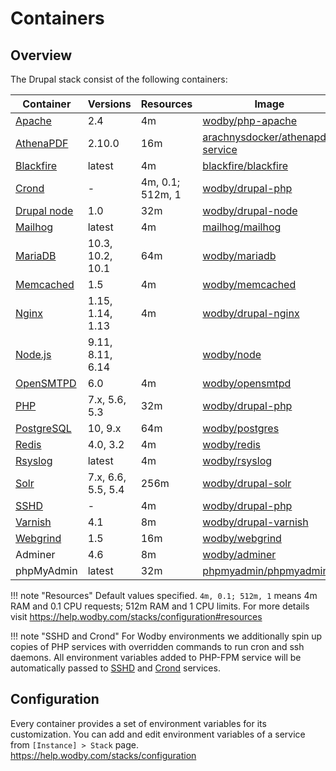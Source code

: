 # Containers 

## Overview

The Drupal stack consist of the following containers:

| Container     | Versions           | Resources        | Image                              |
| ------------- | ------------------ | ---------------- | ---------------------------------- |
| [Apache]      | 2.4                | 4m               | [wodby/php-apache]                 |
| [AthenaPDF]   | 2.10.0             | 16m              | [arachnysdocker/athenapdf-service] |
| [Blackfire]   | latest             | 4m               | [blackfire/blackfire]              |
| [Crond]       | -                  | 4m, 0.1; 512m, 1 | [wodby/drupal-php]                 |
| [Drupal node] | 1.0                | 32m              | [wodby/drupal-node]                |
| [Mailhog]     | latest             | 4m               | [mailhog/mailhog]                  |
| [MariaDB]     | 10.3, 10.2, 10.1   | 64m              | [wodby/mariadb]                    |
| [Memcached]   | 1.5                | 4m               | [wodby/memcached]                  |
| [Nginx]       | 1.15, 1.14, 1.13   | 4m               | [wodby/drupal-nginx]               |
| [Node.js]     | 9.11, 8.11, 6.14   |                  | [wodby/node]                       |
| [OpenSMTPD]   | 6.0                | 4m               | [wodby/opensmtpd]                  |
| [PHP]         | 7.x, 5.6, 5.3      | 32m              | [wodby/drupal-php]                 |
| [PostgreSQL]  | 10, 9.x            | 64m              | [wodby/postgres]                   |
| [Redis]       | 4.0, 3.2           | 4m               | [wodby/redis]                      |
| [Rsyslog]     | latest             | 4m               | [wodby/rsyslog]                    |
| [Solr]        | 7.x, 6.6, 5.5, 5.4 | 256m             | [wodby/drupal-solr]                |
| [SSHD]        | -                  | 4m               | [wodby/drupal-php]                 |
| [Varnish]     | 4.1                | 8m               | [wodby/drupal-varnish]             |
| [Webgrind]    | 1.5                | 16m              | [wodby/webgrind]                   |
| Adminer       | 4.6                | 8m               | [wodby/adminer]                    |
| phpMyAdmin    | latest             | 32m              | [phpmyadmin/phpmyadmin]            |

!!! note "Resources"
    Default values specified. `4m, 0.1; 512m, 1` means 4m RAM and 0.1 CPU requests; 512m RAM and 1 CPU limits. For more details visit https://help.wodby.com/stacks/configuration#resources

!!! note "SSHD and Crond"
    For Wodby environments we additionally spin up copies of PHP services with overridden commands to run cron and ssh daemons. All environment variables added to PHP-FPM service will be automatically passed to [SSHD] and [Crond] services.

## Configuration

Every container provides a set of environment variables for its customization. You can add and edit environment variables of a service from `[Instance] > Stack` page. https://help.wodby.com/stacks/configuration

[Apache]: apache.md
[AthenaPDF]: athenapdf.md
[Blackfire]: blackfire.md
[Crond]: cron.md
[Drupal node]: drupal-node.md
[Mailhog]: mailhog.md
[MariaDB]: mariadb.md
[Memcached]: memcached.md
[Nginx]: nginx.md
[Node.js]: node.md
[OpenSMTPD]: opensmtpd.md
[PHP]: php.md
[PostgreSQL]: postgres.md
[Redis]: redis.md
[Rsyslog]: rsyslog.md
[Solr]: solr.md
[SSHD]: ssh.md
[Varnish]: varnish.md
[Webgrind]: webgrind.md

[_/node]: https://hub.docker.com/_/node
[_/traefik]: https://hub.docker.com/_/traefik
[arachnysdocker/athenapdf-service]: https://hub.docker.com/r/arachnysdocker/athenapdf-service
[blackfire/blackfire]: https://hub.docker.com/r/blackfire/blackfire
[mailhog/mailhog]: https://hub.docker.com/r/mailhog/mailhog
[phpmyadmin/phpmyadmin]: https://hub.docker.com/r/phpmyadmin/phpmyadmin
[portainer/portainer]: https://hub.docker.com/portainer/portainer
[wodby/adminer]: https://hub.docker.com/r/wodby/adminer
[wodby/drupal-nginx]: https://github.com/wodby/drupal-nginx
[wodby/drupal-node]: https://github.com/wodby/drupal-node
[wodby/drupal-php]: https://github.com/wodby/drupal-php
[wodby/drupal-solr]: https://github.com/wodby/drupal-solr
[wodby/drupal-varnish]: https://github.com/wodby/drupal-varnish
[wodby/drupal]: https://github.com/wodby/drupal
[wodby/mariadb]: https://github.com/wodby/mariadb
[wodby/memcached]: https://github.com/wodby/memcached
[wodby/node]: https://github.com/wodby/node
[wodby/opensmtpd]: https://github.com/wodby/opensmtpd
[wodby/php-apache]: https://github.com/wodby/php-apache
[wodby/postgres]: https://github.com/wodby/postgres
[wodby/redis]: https://github.com/wodby/redis
[wodby/rsyslog]: https://hub.docker.com/r/wodby/rsyslog
[wodby/webgrind]: https://hub.docker.com/r/wodby/webgrind
